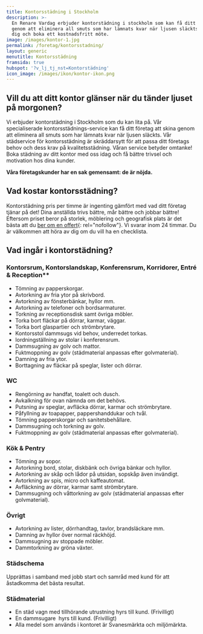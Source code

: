 ```yaml
---
title: Kontorsstädning i Stockholm
description: >-
  En Renare Vardag erbjuder kontorstädning i stockholm som kan få ditt företag att skina
  genom att eliminera all smuts som har lämnats kvar när ljusen släckts. Hör av
  dig och boka ett kostnadsfritt möte.
image: /images/kontor-1.jpg
permalink: /foretag/kontorsstadning/
layout: generic
menutitle: Kontorsstädning
framsida: true
hubspot: '?v_lj_tj_nst=Kontorstädning'
icon_image: /images/ikon/kontor-ikon.png
---
```


## Vill du att ditt kontor glänser när du tänder ljuset på morgonen?

Vi erbjuder kontorstädning i Stockholm som du kan lita på. Vår specialiserade kontorsstädnings-service kan få ditt företag att skina genom att eliminera all smuts som har lämnats kvar när ljusen släckts. Vår städservice för kontorsstädning är skräddarsytt för att passa ditt företags behov och dess krav på kvalitetsstädning. Våran service betyder omtanke! Boka städning av ditt kontor med oss idag och få bättre trivsel och motivation hos dina kunder.

**Våra företagskunder har en sak gemensamt: de är nöjda.**

## Vad kostar kontorsstädning?
Kontorstädning pris per timme är ingenting gämfört med vad ditt företag tjänar på det! Dina anställda trivs bättre, mår bättre och jobbar bättre! Eftersom priset beror på storlek, möblering och geografisk plats är det bästa att du [ber om en offert](/boka/?v_lj_tj_nst=Kontorst%C3%A4dning){: rel="nofollow"}. Vi svarar inom 24 timmar. Du är välkommen att höra av dig om du vill ha en checklista.

## Vad ingår i kontorstädning?

### Kontorsrum, Kontorslandskap, Konferensrum, Korridorer, Entré & Reception\*\*

* Tömning av papperskorgar.
* Avtorkning av fria ytor på skrivbord.
* Avtorkning av fönsterbänkar, hyllor mm.
* Avtorkning av telefoner och bordsarmaturer.
* Torkning av receptionsdisk samt övriga möbler.
* Torka bort fläckar på dörrar, karmar, väggar.
* Torka bort glaspartier och strömbrytare.
* Kontorsstol dammsugs vid behov, underredet torkas.
* Iordningställning av stolar i konferensrum.
* Dammsugning av golv och mattor.
* Fuktmoppning av golv (städmaterial anpassas efter golvmaterial).
* Damning av fria ytor.
* Borttagning av fläckar på speglar, lister och dörrar.

### WC

* Rengörning av handfat, toalett och dusch.
* Avkalkning för ovan nämnda om det behövs.
* Putsning av speglar, avfläcka dörrar, karmar och strömbrytare.
* Påfyllning av toapapper, pappershanddukar och tvål.
* Tömning papperskorgar och sanitetsbehållare.
* Dammsugning och torkning av golv.
* Fuktmoppning av golv (städmaterial anpassas efter golvmaterial).

### Kök & Pentry

* Tömning av sopor.
* Avtorkning bord, stolar, diskbänk och övriga bänkar och hyllor.
* Avtorkning av skåp och lådor på utsidan, sopskåp även invändigt.
* Avtorkning av spis, micro och kaffeautomat.
* Avfläckning av dörrar, karmar samt strömbrytare.
* Dammsugning och våttorkning av golv (städmaterial anpassas efter golvmaterial).

### Övrigt

* Avtorkning av lister, dörrhandtag, tavlor, brandsläckare mm.
* Damning av hyllor över normal räckhöjd.
* Dammsugning av stoppade möbler.
* Dammtorkning av gröna växter.

### Städschema

Upprättas i samband med jobb start och samråd med kund för att åstadkomma det bästa resultat.

### Städmaterial

* En städ vagn med tillhörande utrustning hyrs till kund. (Frivilligt)
* En dammsugare  hyrs till kund. (Frivilligt)
* Alla medel som används i kontoret är Svanesmärkta och miljömärkta.